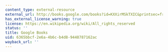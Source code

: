 ```yaml
---
content_type: external-resource
external_url: http://books.google.com/books?id=KXXirMSkTXIC&printsec=frontcover&pg=PA92#v=onepage
has_external_license_warning: true
license: https://en.wikipedia.org/wiki/All_rights_reserved
status: ''
title: Google Books
uid: 6365bbcf-2e6a-4b6c-b4d8-9448787162ac
wayback_url: ''
---
```

